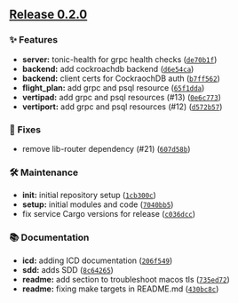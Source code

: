 ## [Release 0.2.0](https://github.com/Arrow-air/svc-storage/releases/tag/v0.2.0)

### ✨ Features

-  **server:** tonic-health for grpc health checks ([`de70b1f`](https://github.com/Arrow-air/svc-storage/commit/de70b1f2fa3b5b297fcc38cc1ea0afc67e045162))
-  **backend:** add cockroachdb backend ([`d6e54ca`](https://github.com/Arrow-air/svc-storage/commit/d6e54ca576fd63316e61d90a9e768689a21e04c2))
-  **backend:** client certs for CockraochDB auth ([`b7ff562`](https://github.com/Arrow-air/svc-storage/commit/b7ff562b6a5bff35f7f3c8bd465c5e55cd54bf84))
-  **flight_plan:** add grpc and psql resource ([`65f1dda`](https://github.com/Arrow-air/svc-storage/commit/65f1ddade9ad6a1974c60f211584fe0e11d3deef))
-  **vertipad:** add grpc and psql resources (#13) ([`0e6c773`](https://github.com/Arrow-air/svc-storage/commit/0e6c77376dc82185742a012e868dca21ee7adcfb))
-  **vertiport:** add grpc and psql resources (#12) ([`d572b57`](https://github.com/Arrow-air/svc-storage/commit/d572b57ed272733112d690b14c15fb887179b710))

### 🐛 Fixes

- remove lib-router dependency (#21) ([`607d58b`](https://github.com/Arrow-air/svc-storage/commit/607d58b306a69d15c83f84490eaee050a4ca1587))

### 🛠 Maintenance

-  **init:** initial repository setup ([`1cb300c`](https://github.com/Arrow-air/svc-storage/commit/1cb300c75ab16ee38d8c95328e8fb980c0010ee8))
-  **setup:** initial modules and code ([`7040bb5`](https://github.com/Arrow-air/svc-storage/commit/7040bb558c0ed9773799a41c7b1898630d45240a))
- fix service Cargo versions for release ([`c036dcc`](https://github.com/Arrow-air/svc-storage/commit/c036dccc7c2ba50f10286040d22148eb2bb2ac3f))

### 📚 Documentation

-  **icd:** adding ICD documentation ([`206f549`](https://github.com/Arrow-air/svc-storage/commit/206f549cd44b44e01f84cf88773fb459ba3055cb))
-  **sdd:** adds SDD ([`8c64265`](https://github.com/Arrow-air/svc-storage/commit/8c64265d9682af8f13451e55ed3d38566532d0d2))
-  **readme:** add section to troubleshoot macos tls ([`735ed72`](https://github.com/Arrow-air/svc-storage/commit/735ed7243faa207a637d38bc16e9b46ccffb1b97))
-  **readme:** fixing make targets in README.md ([`430bc8c`](https://github.com/Arrow-air/svc-storage/commit/430bc8c67f47e2df7f2297e1848774bf8cdf7d60))

